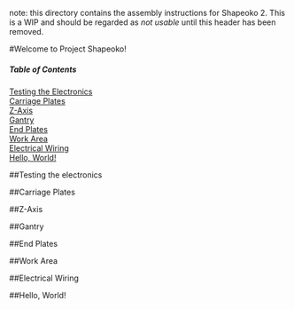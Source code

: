 note: this directory contains the assembly instructions for Shapeoko 2. This is a WIP and should be regarded as _not usable_ until this header has been removed.

#Welcome to Project Shapeoko!

##### Table of Contents  
[Testing the Electronics](#testing-the-electronics)  
[Carriage Plates](#carriage-plates)  
[Z-Axis](#z-axis)  
[Gantry](#gantry)  
[End Plates](#end-plates)  
[Work Area](#work-area)  
[Electrical Wiring](#electrical-wiring)  
[Hello, World!](#hello-world)  

##Testing the electronics

##Carriage Plates

##Z-Axis

##Gantry

##End Plates

##Work Area

##Electrical Wiring

##Hello, World!